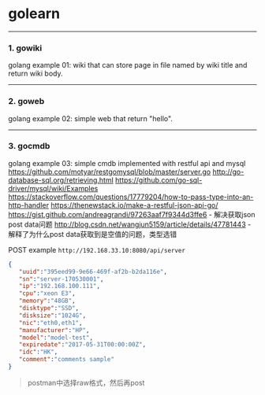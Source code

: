 # golearn

---

### 1. gowiki
golang example 01: wiki that can store page in file named by wiki title and return wiki body.

---

### 2. goweb
golang example 02: simple web that return "hello".

---

### 3. gocmdb
golang example 03: simple cmdb implemented with restful api and mysql
https://github.com/motyar/restgomysql/blob/master/server.go
http://go-database-sql.org/retrieving.html
https://github.com/go-sql-driver/mysql/wiki/Examples
https://stackoverflow.com/questions/17779204/how-to-pass-type-into-an-http-handler
https://thenewstack.io/make-a-restful-json-api-go/
https://gist.github.com/andreagrandi/97263aaf7f9344d3ffe6 - 解决获取json post data问题
http://blog.csdn.net/wangjun5159/article/details/47781443 - 解释了为什么post data获取到是空值的问题，类型选错

POST example `http://192.168.33.10:8080/api/server`
``` json
{  
   "uuid":"395eed99-9e66-469f-af2b-b2da116e",
   "sn":"server-170530001",
   "ip":"192.168.100.111",
   "cpu":"xeon E3",
   "memory":"48GB",
   "disktype":"SSD",
   "disksize":"1024G",
   "nic":"eth0,eth1",
   "manufacturer":"HP",
   "model":"model-test",
   "expiredate":"2017-05-31T00:00:00Z",
   "idc":"HK",
   "comment":"comments sample"
}
```
> postman中选择raw格式，然后再post
